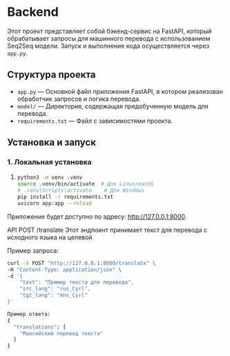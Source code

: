 # Backend 

Этот проект представляет собой бэкенд-сервис на FastAPI, который обрабатывает запросы для машинного перевода с использованием Seq2Seq модели. Запуск и выполнение кода осуществляется через `app.py`.

## Структура проекта

- `app.py` — Основной файл приложения FastAPI, в котором реализован обработчик запросов и логика перевода.
- `model/` — Директория, содержащая предобученную модель для перевода.
- `requirements.txt` — Файл с зависимостями проекта.

## Установка и запуск

### 1. Локальная установка

1. 
   ```bash
   python3 -m venv .venv
   source .venv/bin/activate  # Для Linux/macOS
   # .venv\Scripts\activate    # Для Windows
   pip install -r requirements.txt
   uvicorn app:app --reload

Приложение будет доступно по адресу: http://127.0.0.1:8000.


API
POST /translate
Этот эндпоинт принимает текст для перевода с исходного языка на целевой.

Пример запроса:
```bash
curl -X POST "http://127.0.0.1:8000/translate" \
-H "Content-Type: application/json" \
-d '{
    "text": "Пример текста для перевода",
    "src_lang": "rus_Cyrl",
    "tgt_lang": "mns_Cyrl"
}' 
```
```bash
Пример ответа:
{
  "translations": [
    "Мансийский перевод текста"
  ]
}
```
